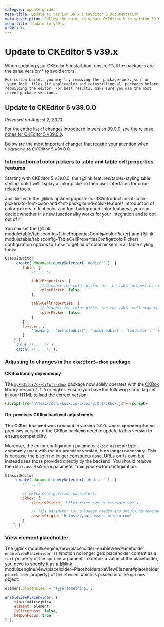 ```yaml
---
category: update-guides
meta-title: Update to version 39.x | CKEditor 5 Documentation
meta-description: Follow the guide to update CKEditor 5 to version 39.x, including key changes, migration tips, and compatibility considerations.
menu-title: Update to v39.x
order: 85
---
```


# Update to CKEditor&nbsp;5 v39.x

<info-box>
	When updating your CKEditor&nbsp;5 installation, ensure **all the packages are the same version** to avoid errors.

	For custom builds, you may try removing the `package-lock.json` or `yarn.lock` files (if applicable) and reinstalling all packages before rebuilding the editor. For best results, make sure you use the most recent package versions.
</info-box>

## Update to CKEditor&nbsp;5 v39.0.0

_Released on August 2, 2023._

For the entire list of changes introduced in version 39.0.0, see the [release notes for CKEditor&nbsp;5 v39.0.0](https://github.com/ckeditor/ckeditor5/releases/tag/v39.0.0).

Below are the most important changes that require your attention when upgrading to CKEditor&nbsp;5 v39.0.0.

### Introduction of color pickers to table and table cell properties features

Starting with CKEditor&nbsp;5 v39.0.0, the {@link features/tables-styling table styling tools} will display a color picker in their user interfaces for color-related tools.

Just like with the {@link updating/update-to-38#introduction-of-color-pickers-to-font-color-and-font-background-color-features introduction of color pickers to font color and font background color features}, you can decide whether this new functionality works for your integration and to opt out of it.

You can set the {@link module:table/tableconfig~TablePropertiesConfig#colorPicker} and {@link module:table/tableconfig~TableCellPropertiesConfig#colorPicker} configuration options to `false` to get rid of color pickers in all table styling tools:

```js
ClassicEditor
	.create( document.querySelector( '#editor' ), {
		table: {
			/* ... */

			tableProperties: {
				// Disable the color picker for the table properties feature.
				colorPicker: false
			},

			tableCellProperties: {
				// Disable the color picker for the table cell properties feature.
				colorPicker: false
			}
		}
		toolbar: [
			'heading', 'bulletedList', 'numberedList', 'fontColor', 'fontBackgroundColor', 'insertTable', 'undo', 'redo'
		]
	} )
	.then( /* ... */ )
	.catch( /* ... */ );
```

### Adjusting to changes in the `ckeditor5-cbox` package

#### CKBox library dependency

The [`@ckeditor/ckeditor5-cbox`](https://www.npmjs.com/package/@ckeditor/ckeditor5-ckbox) package now solely operates with the [CKBox](https://ckeditor.com/docs/ckbox/latest/index.html) library version `2.0.0` or higher. Ensure you have the following script tag set in your HTML to load the correct version:

```html
<script src="https://cdn.ckbox.io/ckbox/2.0.0/ckbox.js"></script>
```

#### On-premises CKBox backend adjustments

The CKBox backend was released in version 2.0.0. Users operating the on-premises version of the CKBox backend need to update to this version to ensure compatibility.

Moreover, the editor configuration parameter `ckbox.assetsOrigin`, commonly used with the on-premises version, is no longer necessary. This is because the plugin no longer constructs asset URLs on its own but instead uses those provided directly by the backend. You should remove the `ckbox.assetsOrigin` parameter from your editor configuration.

```js
ClassicEditor
	.create( document.querySelector( '#editor' ), {
		/* ... */

		// CKBox configuration parameters.
		ckbox: {
			serviceOrigin: 'https://your-service-origin.com',

			// This parameter is no longer needed and should be removed.
			assetsOrigin: 'https://your-assets-origin.com'
		}
	} )
```

### View element placeholder

The {@link module:engine/view/placeholder~enableViewPlaceholder `enableViewPlaceholder()`} function no longer gets placeholder content as a `text` property of the `options` argument. To define a value of the placeholder, you need to specify it as a {@link module:engine/view/placeholder~PlaceholderableViewElement#placeholder `placeholder` property} of the `element` which is passed into the `options` object.

```js
element.placeholder = 'Type something…';

enableViewPlaceholder( {
    view: editingView,
    element: element,
    isDirectHost: false,
    keepOnFocus: true
} );
```
